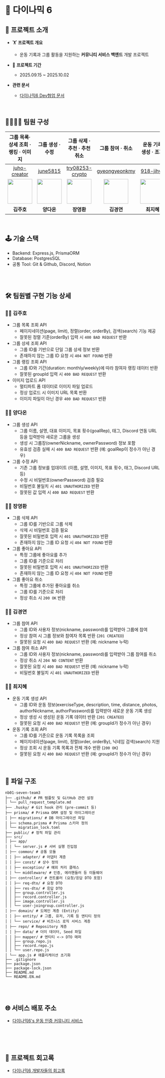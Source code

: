 # 🧗 다이나믹 6

## 📕 프로젝트 소개

- 🏋️ **프로젝트 개요**
  - 운동 기록과 그룹 활동을 지원하는 **커뮤니티 서비스 백엔드** 개발 프로젝트

- 📅 **프로젝트 기간**
  - 2025.09.15 ~ 2025.10.02

- **관련 문서**
  - [다이나믹6 Dev협업 문서](https://www.notion.so/1-2025-09-15-25ee9d59f596808f8dbde297962d624b?source=copy_link)

</br>

## 👨‍💻👨‍💻 팀원 구성

| 그룹 목록·상세 조회 · 랭킹 · 이미지                                                                  | 그룹 생성 · 수정                                                                                 | 그룹 삭제 · 추천 · 추천취소                                                                             | 그룹 참여 · 취소                                                                                      | 운동 기록 생성 · 조회                                                                             |
| ---------------------------------------------------------------------------------------------------- | ------------------------------------------------------------------------------------------------ | ------------------------------------------------------------------------------------------------------- | ----------------------------------------------------------------------------------------------------- | ------------------------------------------------------------------------------------------------- |
| <div align="center">[juho-creator](https://github.com/juho-creator)</div>                            | <div align="center">[june5815](https://github.com/june5815)</div>                                | <div align="center">[try08253-crypto](https://github.com/try08253-crypto)</div>                         | <div align="center">[gyeongyeonkmy](https://github.com/gyeongyeonkmy)</div>                           | <div align="center">[918-jihye](https://github.com/918-jihye)</div>                               |
| <div align="center"><img src="https://avatars.githubusercontent.com/juho-creator" width="80"/></div> | <div align="center"><img src="https://avatars.githubusercontent.com/june5815" width="80"/></div> | <div align="center"><img src="https://avatars.githubusercontent.com/try08253-crypto" width="80"/></div> | <div align="center"><img src="https://avatars.githubusercontent.com/gyeongyeonkmy" width="80"/></div> | <div align="center"><img src="https://avatars.githubusercontent.com/918-jihye" width="80"/></div> |
| <div align="center"><b>김주호</b></div>                                                              | <div align="center"><b>양다온</b></div>                                                          | <div align="center"><b>장영환</b></div>                                                                 | <div align="center"><b>김경연</b></div>                                                               | <div align="center"><b>최지혜</b></div>                                                           |

</br>

## 🕹️ 기술 스택

- Backend: Express.js, PrismaORM
- Database: PostgresSQL
- 공통 Tool: Git & Github, Discord, Notion
  </br>
  </br>

</br>

## 🛠️ 팀원별 구현 기능 상세

### 👨‍💻 김주호

- 그룹 목록 조회 API
  - 페이지네이션(page, limit), 정렬(order, orderBy), 검색(search) 기능 제공
  - 잘못된 정렬 기준(orderBy) 입력 시 `400 BAD REQUEST` 반환
- 그룹 상세 조회 API
  - 그룹 ID를 기반으로 단일 그룹 상세 정보 반환
  - 존재하지 않는 그룹 ID 요청 시 `404 NOT FOUND` 반환
- 그룹 랭킹 조회 API
  - 그룹 ID와 기간(duration: monthly/weekly)에 따라 참여자 랭킹 데이터 반환
  - 잘못된 groupId 입력 시 `400 BAD REQUEST` 반환
- 이미지 업로드 API
  - 멀티파트 폼 데이터로 이미지 파일 업로드
  - 정상 업로드 시 이미지 URL 목록 반환
  - 이미지 파일이 아닌 경우 `400 BAD REQUEST` 반환
    </br>

### 👨‍💻 양다온

- 그룹 생성 API
  - 그룹 이름, 설명, 대표 이미지, 목표 횟수(goalRep), 태그, Discord 연동 URL 등을 입력받아 새로운 그룹을 생성
  - 생성 시 그룹장(ownerNickname, ownerPassword) 정보 포함
  - 유효성 검증 실패 시 `400 BAD REQUEST` 반환 (예: goalRep이 정수가 아닌 경우)
- 그룹 수정 API
  - 기존 그룹 정보를 업데이트 (이름, 설명, 이미지, 목표 횟수, 태그, Discord URL 등)
  - 수정 시 비밀번호(ownerPassword) 검증 필요
  - 비밀번호 불일치 시 `401 UNAUTHORIZED` 반환
  - 잘못된 값 입력 시 `400 BAD REQUEST` 반환
    </br>

### 👨‍💻 장영환 </br>

- 그룹 삭제 API
  - 그룹 ID를 기반으로 그룹 삭제
  - 삭제 시 비밀번호 검증 필요
  - 잘못된 비밀번호 입력 시 `401 UNAUTHORIZED` 반환
  - 존재하지 않는 그룹 ID 요청 시 `404 NOT FOUND` 반환
- 그룹 좋아요 API
  - 특정 그룹에 좋아요를 추가
  - 그룹 ID를 기준으로 처리
  - 잘못된 비밀번호 입력 시 `401 UNAUTHORIZED` 반환
  - 존재하지 않는 그룹 ID 요청 시 `404 NOT FOUND` 반환
- 그룹 좋아요 취소
  - 특정 그룹에 추가된 좋아요를 취소
  - 그룹 ID를 기준으로 처리
  - 정상 취소 시 `200 OK` 반환
    </br>

### 👨‍💻 김경연 </br>

- 그룹 참여 API
  - 그룹 ID와 사용자 정보(nickname, password)를 입력받아 그룹에 참여
  - 정상 참여 시 그룹 정보와 참여자 목록 반환 (`201 CREATED`)
  - 잘못된 요청 시 `400 BAD REQUEST` 반환 (예: nickname 누락)
- 그룹 참여 취소 API
  - 그룹 ID와 사용자 정보(nickname, password)를 입력받아 그룹 참여를 취소
  - 정상 취소 시 `204 NO CONTENT` 반환
  - 잘못된 요청 시 `400 BAD REQUEST` 반환 (예: nickname 누락)
  - 비밀번호 불일치 시 `401 UNAUTHORIZED` 반환
    </br>

### 👨‍💻 최지혜 </br>

- 운동 기록 생성 API
  - 그룹 ID와 운동 정보(exerciseType, description, time, distance, photos, authorNickname, authorPassword)를 입력받아 새로운 운동 기록 생성
  - 정상 생성 시 생성된 운동 기록 데이터 반환 (`201 CREATED`)
  - 잘못된 요청 시 `400 BAD REQUEST` 반환 (예: groupId가 정수가 아닌 경우)
- 운동 기록 조회 API
  - 그룹 ID를 기준으로 운동 기록 목록을 조회
  - 페이지네이션(page, limit), 정렬(order, orderBy), 닉네임 검색(search) 지원
  - 정상 조회 시 운동 기록 목록과 전체 개수 반환 (`200 OK`)
  - 잘못된 요청 시 `400 BAD REQUEST` 반환 (예: groupId가 정수가 아닌 경우)
    </br></br>
    </br>

## 📂 파일 구조

```
nb01-seven-team3
├── .github/ # PR 템플릿 및 GitHub 관련 설정
│ └── pull_request_template.md
├── .husky/ # Git hook 관리 (pre-commit 등)
├── prisma/ # Prisma ORM 설정 및 마이그레이션
│ ├── migrations/ # DB 마이그레이션 파일
│ ├── schema.prisma # Prisma 스키마 정의
│ └── migration_lock.toml
├── public/ # 정적 파일 관리
├── src/
│ ├── app/
│ │ └── server.js # 서버 실행 진입점
│ ├── common/ # 공통 모듈
│ │ ├── adapter/ # 어댑터 계층
│ │ ├── const/ # 상수 정의
│ │ ├── exception/ # 예외 처리 클래스
│ │ └── middleware/ # 인증, 에러핸들러 등 미들웨어
│ ├── controller/ # 컨트롤러 (요청/응답 DTO 포함)
│ │ ├── req-dto/ # 요청 DTO
│ │ ├── res-dto/ # 응답 DTO
│ │ ├── group.controller.js
│ │ ├── record.controller.js
│ │ ├── image.controller.js
│ │ └── user-joingroup.controller.js
│ ├── domain/ # 도메인 계층 (Entity)
│ │ ├── entity/ # 그룹, 유저, 기록 등 엔티티 정의
│ │ └── service/ # 비즈니스 로직 서비스 계층
│ ├── repo/ # Repository 계층
│ │ ├── data/ # 더미 데이터, Seed 파일
│ │ ├── mapper/ # 엔티티 <-> DTO 매퍼
│ │ ├── group.repo.js
│ │ ├── record.repo.js
│ │ └── user.repo.js
│ └── app.js # 애플리케이션 초기화
├── .gitignore
├── package.json
├── package-lock.json
├── README.md
└── README.EN.md
```

<br>

<br>

## 🌐 서비스 배포 주소 </br>

- [다이나믹6's 운동 인증 커뮤니티 서비스](https://www.codeit.kr/)

</br>
</br>

</br>

## 📝 프로젝트 회고록

- [다이나믹6 개발자들의 회고록](https://www.notion.so/1-2025-09-15-25ee9d59f596808f8dbde297962d624b)
